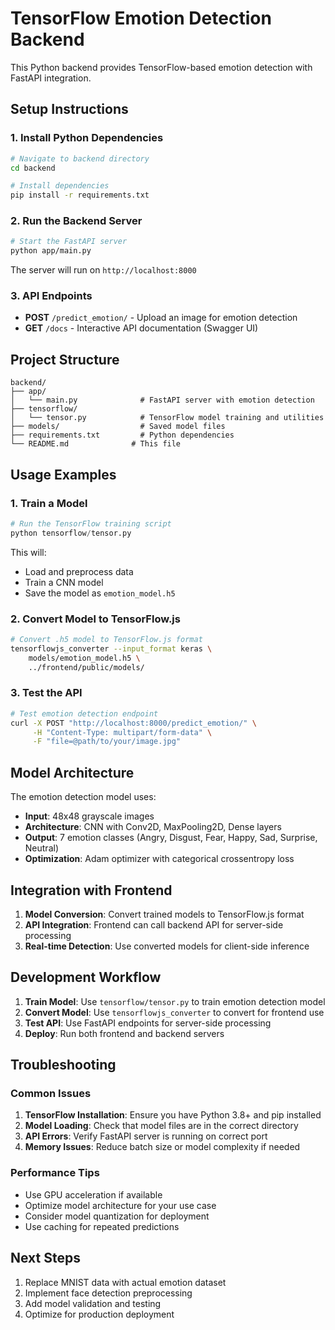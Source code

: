 # TensorFlow Emotion Detection Backend

This Python backend provides TensorFlow-based emotion detection with FastAPI integration.

## Setup Instructions

### 1. Install Python Dependencies

```bash
# Navigate to backend directory
cd backend

# Install dependencies
pip install -r requirements.txt
```

### 2. Run the Backend Server

```bash
# Start the FastAPI server
python app/main.py
```

The server will run on `http://localhost:8000`

### 3. API Endpoints

- **POST** `/predict_emotion/` - Upload an image for emotion detection
- **GET** `/docs` - Interactive API documentation (Swagger UI)

## Project Structure

```
backend/
├── app/
│   └── main.py              # FastAPI server with emotion detection
├── tensorflow/
│   └── tensor.py            # TensorFlow model training and utilities
├── models/                  # Saved model files
├── requirements.txt         # Python dependencies
└── README.md              # This file
```

## Usage Examples

### 1. Train a Model

```python
# Run the TensorFlow training script
python tensorflow/tensor.py
```

This will:
- Load and preprocess data
- Train a CNN model
- Save the model as `emotion_model.h5`

### 2. Convert Model to TensorFlow.js

```bash
# Convert .h5 model to TensorFlow.js format
tensorflowjs_converter --input_format keras \
    models/emotion_model.h5 \
    ../frontend/public/models/
```

### 3. Test the API

```bash
# Test emotion detection endpoint
curl -X POST "http://localhost:8000/predict_emotion/" \
     -H "Content-Type: multipart/form-data" \
     -F "file=@path/to/your/image.jpg"
```

## Model Architecture

The emotion detection model uses:
- **Input**: 48x48 grayscale images
- **Architecture**: CNN with Conv2D, MaxPooling2D, Dense layers
- **Output**: 7 emotion classes (Angry, Disgust, Fear, Happy, Sad, Surprise, Neutral)
- **Optimization**: Adam optimizer with categorical crossentropy loss

## Integration with Frontend

1. **Model Conversion**: Convert trained models to TensorFlow.js format
2. **API Integration**: Frontend can call backend API for server-side processing
3. **Real-time Detection**: Use converted models for client-side inference

## Development Workflow

1. **Train Model**: Use `tensorflow/tensor.py` to train emotion detection model
2. **Convert Model**: Use `tensorflowjs_converter` to convert for frontend use
3. **Test API**: Use FastAPI endpoints for server-side processing
4. **Deploy**: Run both frontend and backend servers

## Troubleshooting

### Common Issues

1. **TensorFlow Installation**: Ensure you have Python 3.8+ and pip installed
2. **Model Loading**: Check that model files are in the correct directory
3. **API Errors**: Verify FastAPI server is running on correct port
4. **Memory Issues**: Reduce batch size or model complexity if needed

### Performance Tips

- Use GPU acceleration if available
- Optimize model architecture for your use case
- Consider model quantization for deployment
- Use caching for repeated predictions

## Next Steps

1. Replace MNIST data with actual emotion dataset
2. Implement face detection preprocessing
3. Add model validation and testing
4. Optimize for production deployment 